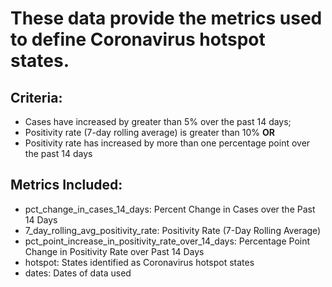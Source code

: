 # These data provide the metrics used to define Coronavirus hotspot states. 

## Criteria:
  <ul><li>Cases have increased by greater than 5% over the past 14 days;</li>
  <li>Positivity rate (7-day rolling average) is greater than 10% <b>OR</b></li>
  <li>Positivity rate has increased by more than one percentage point over the past 14 days</li>
  </ul>

## Metrics Included:
  <ul>
  <li>pct_change_in_cases_14_days: Percent Change in Cases over the Past 14 Days</li>
  <li>7_day_rolling_avg_positivity_rate: Positivity Rate (7-Day Rolling Average)</li>
  <li>pct_point_increase_in_positivity_rate_over_14_days: Percentage Point Change in Positivity Rate over Past 14 Days</li>
  <li>hotspot: States identified as Coronavirus hotspot states</li>
  <li>dates: Dates of data used</li>
  </ul>
